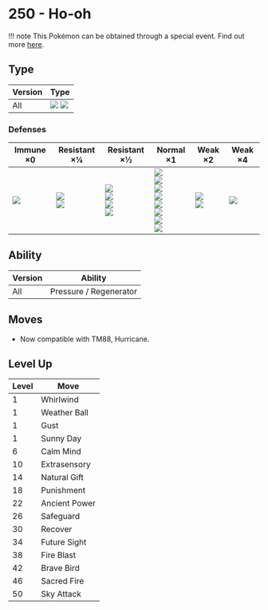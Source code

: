# 250 - Ho-oh

!!! note
    This Pokémon can be obtained through a special event. Find out more [here](../../special_events/#ho-oh).

## Type

Version | Type
---     | ---
All     | ![][fire]  ![][flying]

### Defenses

Immune ×0       | Resistant ×¼               | Resistant ×½                                               | Normal ×1                                                                                                           | Weak ×2                         | Weak ×4
---             | ---                        | ---                                                        | ---                                                                                                                 | ---                             | ---
![][ground]<br> | ![][bug]<br>![][grass]<br> | ![][fighting]<br>![][steel]<br>![][fire]<br>![][fairy]<br> | ![][normal]<br>![][flying]<br>![][poison]<br>![][ghost]<br>![][psychic]<br>![][ice]<br>![][dragon]<br>![][dark]<br> | ![][water]<br>![][electric]<br> | ![][rock]<br>

## Ability

Version | Ability
---     | ---
All     | Pressure / Regenerator

## Moves

 - Now compatible with TM88, Hurricane.

## Level Up

Level | Move
---   | ---
1     | Whirlwind
1     | Weather Ball
1     | Gust
1     | Sunny Day
6     | Calm Mind
10    | Extrasensory
14    | Natural Gift
18    | Punishment
22    | Ancient Power
26    | Safeguard
30    | Recover
34    | Future Sight
38    | Fire Blast
42    | Brave Bird
46    | Sacred Fire
50    | Sky Attack

[normal]: ../img/types/normal.png
[fire]: ../img/types/fire.png
[fighting]: ../img/types/fighting.png
[water]: ../img/types/water.png
[flying]: ../img/types/flying.png
[grass]: ../img/types/grass.png
[poison]: ../img/types/poison.png
[electric]: ../img/types/electric.png
[ground]: ../img/types/ground.png
[psychic]: ../img/types/psychic.png
[rock]: ../img/types/rock.png
[ice]: ../img/types/ice.png
[bug]: ../img/types/bug.png
[dragon]: ../img/types/dragon.png
[ghost]: ../img/types/ghost.png
[dark]: ../img/types/dark.png
[steel]: ../img/types/steel.png
[fairy]: ../img/types/fairy.png
